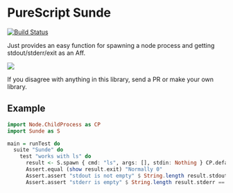 # PureScript Sunde

[![Build Status](https://travis-ci.org/justinwoo/purescript-sunde.svg?branch=master)](https://travis-ci.org/justinwoo/purescript-sunde)

Just provides an easy function for spawning a node process and getting stdout/stderr/exit as an Aff.

![](https://i.imgur.com/ilxPhqD.png)

If you disagree with anything in this library, send a PR or make your own library.

## Example

```hs
import Node.ChildProcess as CP
import Sunde as S

main = runTest do
  suite "Sunde" do
    test "works with ls" do
      result <- S.spawn { cmd: "ls", args: [], stdin: Nothing } CP.defaultSpawnOptions
      Assert.equal (show result.exit) "Normally 0"
      Assert.assert "stdout is not empty" $ String.length result.stdout > 0
      Assert.assert "stderr is empty" $ String.length result.stderr == 0
```
